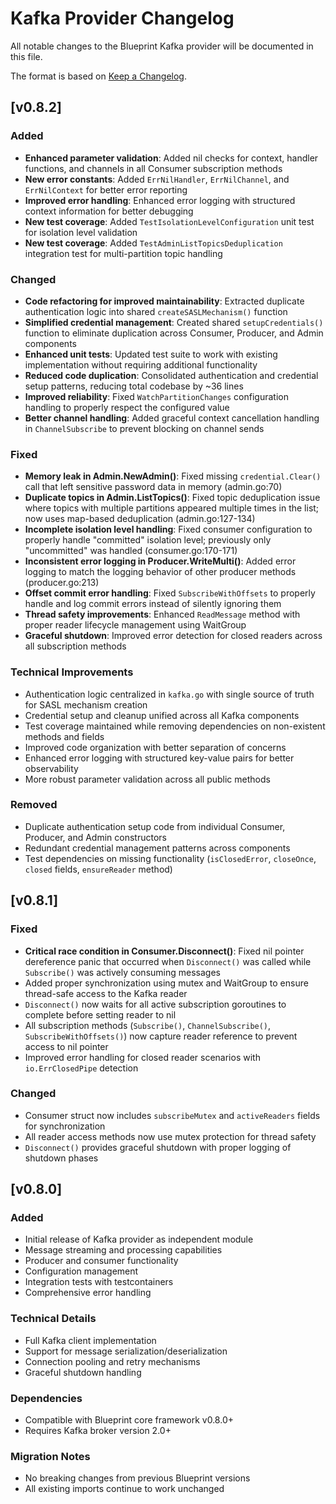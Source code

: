 # Kafka Provider Changelog

All notable changes to the Blueprint Kafka provider will be documented in this file.

The format is based on [Keep a Changelog](https://keepachangelog.com/en/1.0.0/).

## [v0.8.2]

### Added
- **Enhanced parameter validation**: Added nil checks for context, handler functions, and channels in all Consumer subscription methods
- **New error constants**: Added `ErrNilHandler`, `ErrNilChannel`, and `ErrNilContext` for better error reporting
- **Improved error handling**: Enhanced error logging with structured context information for better debugging
- **New test coverage**: Added `TestIsolationLevelConfiguration` unit test for isolation level validation
- **New test coverage**: Added `TestAdminListTopicsDeduplication` integration test for multi-partition topic handling

### Changed
- **Code refactoring for improved maintainability**: Extracted duplicate authentication logic into shared `createSASLMechanism()` function
- **Simplified credential management**: Created shared `setupCredentials()` function to eliminate duplication across Consumer, Producer, and Admin components
- **Enhanced unit tests**: Updated test suite to work with existing implementation without requiring additional functionality
- **Reduced code duplication**: Consolidated authentication and credential setup patterns, reducing total codebase by ~36 lines
- **Improved reliability**: Fixed `WatchPartitionChanges` configuration handling to properly respect the configured value
- **Better channel handling**: Added graceful context cancellation handling in `ChannelSubscribe` to prevent blocking on channel sends

### Fixed
- **Memory leak in Admin.NewAdmin()**: Fixed missing `credential.Clear()` call that left sensitive password data in memory (admin.go:70)
- **Duplicate topics in Admin.ListTopics()**: Fixed topic deduplication issue where topics with multiple partitions appeared multiple times in the list; now uses map-based deduplication (admin.go:127-134)
- **Incomplete isolation level handling**: Fixed consumer configuration to properly handle "committed" isolation level; previously only "uncommitted" was handled (consumer.go:170-171)
- **Inconsistent error logging in Producer.WriteMulti()**: Added error logging to match the logging behavior of other producer methods (producer.go:213)
- **Offset commit error handling**: Fixed `SubscribeWithOffsets` to properly handle and log commit errors instead of silently ignoring them
- **Thread safety improvements**: Enhanced `ReadMessage` method with proper reader lifecycle management using WaitGroup
- **Graceful shutdown**: Improved error detection for closed readers across all subscription methods

### Technical Improvements
- Authentication logic centralized in `kafka.go` with single source of truth for SASL mechanism creation
- Credential setup and cleanup unified across all Kafka components
- Test coverage maintained while removing dependencies on non-existent methods and fields
- Improved code organization with better separation of concerns
- Enhanced error logging with structured key-value pairs for better observability
- More robust parameter validation across all public methods

### Removed
- Duplicate authentication setup code from individual Consumer, Producer, and Admin constructors
- Redundant credential management patterns across components
- Test dependencies on missing functionality (`isClosedError`, `closeOnce`, `closed` fields, `ensureReader` method)

## [v0.8.1]

### Fixed
- **Critical race condition in Consumer.Disconnect()**: Fixed nil pointer dereference panic that occurred when `Disconnect()` was called while `Subscribe()` was actively consuming messages
- Added proper synchronization using mutex and WaitGroup to ensure thread-safe access to the Kafka reader
- `Disconnect()` now waits for all active subscription goroutines to complete before setting reader to nil
- All subscription methods (`Subscribe()`, `ChannelSubscribe()`, `SubscribeWithOffsets()`) now capture reader reference to prevent access to nil pointer
- Improved error handling for closed reader scenarios with `io.ErrClosedPipe` detection

### Changed
- Consumer struct now includes `subscribeMutex` and `activeReaders` fields for synchronization
- All reader access methods now use mutex protection for thread safety
- `Disconnect()` provides graceful shutdown with proper logging of shutdown phases

## [v0.8.0]

### Added
- Initial release of Kafka provider as independent module
- Message streaming and processing capabilities
- Producer and consumer functionality
- Configuration management
- Integration tests with testcontainers
- Comprehensive error handling

### Technical Details
- Full Kafka client implementation
- Support for message serialization/deserialization
- Connection pooling and retry mechanisms
- Graceful shutdown handling

### Dependencies
- Compatible with Blueprint core framework v0.8.0+
- Requires Kafka broker version 2.0+

### Migration Notes
- No breaking changes from previous Blueprint versions
- All existing imports continue to work unchanged